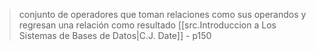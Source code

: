 >conjunto de operadores que toman relaciones como sus operandos y regresan una relación como resultado
>[[src.Introduccion a Los Sistemas de Bases de Datos|C.J. Date]] - p150

